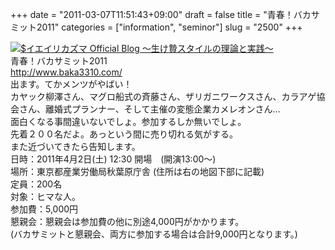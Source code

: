+++
date = "2011-03-07T11:51:43+09:00"
draft = false
title = "青春！バカサミット2011"
categories = ["information", "seminor"]
slug = "2500"
+++

<p><a href="/images/ameblo/blog_import_4f7a3afe3f80f.jpg"><img src="/images/ameblo/blog_import_4f7a3afe3f80f.jpg"  alt="$イエイリカズマ Official Blog ～生け贄スタイルの理論と実践～" border="0" /></a><br />
青春！バカサミット2011<br />
<a href="http://www.baka3310.com/" target="_blank">http://www.baka3310.com/</a><br />
出ます。てかメンツがやばい！<br />
カヤック柳澤さん、マグロ船式の斉藤さん、ザリガニワークスさん、カラアゲ協会さん、離婚式プランナー、そして主催の変態企業カメレオンさん…<br />
面白くなる事間違いないでしょ。参加するしか無いでしょ。<br />
先着２００名だよ。あっという間に売り切れる気がする。<br />
また近づいてきたら告知します。<br />
日時：2011年4月2日(土) 12:30 開場　(開演13:00～)<br />
場所：東京都産業労働局秋葉原庁舎 (住所は右の地図下部に記載)<br />
定員：200名<br />
対象：ヒマな人。<br />
参加費：5,000円<br />
懇親会：懇親会は参加費の他に別途4,000円がかかります。<br />
(バカサミットと懇親会、両方に参加する場合は合計9,000円となります。)</p>
